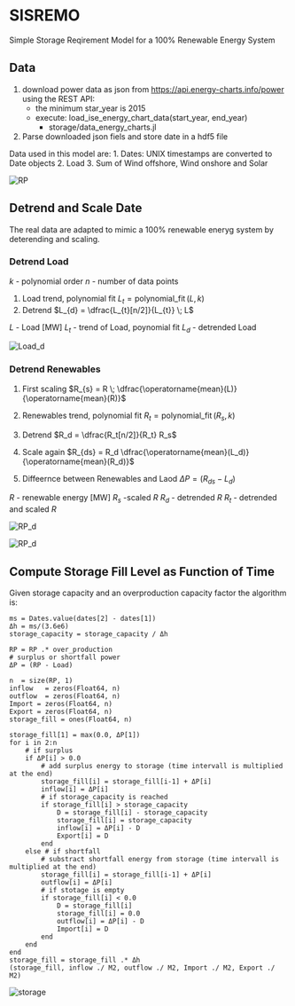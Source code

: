 # SISREMO
Simple Storage Reqirement Model for a 100% Renewable Energy System

## Data

1. download power data as json from https://api.energy-charts.info/power using the REST API:
    * the minimum star_year is 2015
    * execute: load_ise_energy_chart_data(start_year, end_year)
        * storage/data_energy_charts.jl
2. Parse downloaded json fiels and store date in a hdf5 file

Data used in this model are:
    1. Dates: UNIX timestamps are converted to Date objects
    2. Load
    3. Sum of Wind offshore, Wind onshore and Solar

![RP](../data_ise/output/fig/RP.png)
## Detrend and Scale Date

The real data are adapted to mimic a 100% renewable eneryg system by deterending and scaling.

### Detrend Load

$k$  - polynomial order
$n$  - number of data points

1. Load trend, polynomial fit
$L_{t} = \operatorname{polynomial\_fit}(L, k)$
2. Detrend
$L_{d} = \dfrac{L_{t}[n/2]}{L_{t}} \; L$

$L$  - Load [MW]
$L_{t}$ -  trend of Load, poynomial fit
$L_{d}$ - detrended Load

![Load_d](../data_ise/output/fig/Load_detrended.png)

### Detrend Renewables

1. First scaling
$R_{s} = R \; \dfrac{\operatorname{mean}(L)}{\operatorname{mean}(R)}$

2. Renewables trend, polynomial fit
$R_t = \operatorname{polynomial\_fit}(R_s, k)$

3. Detrend
$R_d = \dfrac{R_t[n/2]}{R_t} R_s$

4. Scale again
$R_{ds} = R_d \dfrac{\operatorname{mean}(L_d)}{\operatorname{mean}(R_d)}$

5. Diffeernce between Renewables and Laod
$\Delta P = (R_{ds} - L_d)$

$R$ - renewable energy [MW]
$R_{s}$ -scaled $R$
$R_d$ - detrended $R$
$R_t$ - detrended and scaled $R$

![RP_d](../figures/RP_detrended.png)

![RP_d](../output/figures/RP_diff_detrended.png)

## Compute Storage Fill Level as Function of Time

Given storage capacity and an overproduction capacity factor the algorithm is:

    ms = Dates.value(dates[2] - dates[1])
    Δh = ms/(3.6e6)
    storage_capacity = storage_capacity / Δh

    RP = RP .* over_production
    # surplus or shortfall power
    ΔP = (RP - Load)

    n  = size(RP, 1)
    inflow   = zeros(Float64, n)
    outflow  = zeros(Float64, n)
    Import = zeros(Float64, n)
    Export = zeros(Float64, n)
    storage_fill = ones(Float64, n)

    storage_fill[1] = max(0.0, ΔP[1])
    for i in 2:n
        # if surplus
        if ΔP[i] > 0.0
            # add surplus energy to storage (time intervall is multiplied at the end)
            storage_fill[i] = storage_fill[i-1] + ΔP[i]
            inflow[i] = ΔP[i]
            # if storage_capacity is reached
            if storage_fill[i] > storage_capacity
                D = storage_fill[i] - storage_capacity
                storage_fill[i] = storage_capacity
                inflow[i] = ΔP[i] - D
                Export[i] = D
            end
        else # if shortfall
            # substract shortfall energy from storage (time intervall is multiplied at the end)
            storage_fill[i] = storage_fill[i-1] + ΔP[i]
            outflow[i] = ΔP[i]
            # if stotage is empty
            if storage_fill[i] < 0.0
                D = storage_fill[i]
                storage_fill[i] = 0.0
                outflow[i] = ΔP[i] - D
                Import[i] = D
            end
        end
    end
    storage_fill = storage_fill .* Δh
    (storage_fill, inflow ./ M2, outflow ./ M2, Import ./ M2, Export ./ M2)


![storage](../figures/storage_fill.png)
